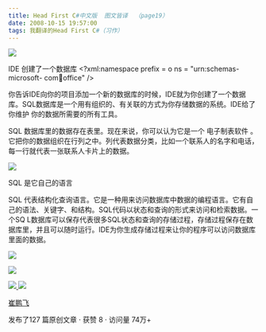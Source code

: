 ```yaml
---
title: Head First C#中文版  图文皆译  （page19）
date: 2008-10-15 19:57:00
tags: 我翻译的Head First C#（习作）
---
```

![](https://p-blog.csdn.net/images/p_blog_csdn_net/cuipengfei1/EntryImages/20081015/%E6%88%AA%E5%9B%BE00633596974177690000.jpg)

IDE  创建了一个数据库  <?xml:namespace prefix = o ns = "urn:schemas-microsoft-
com:office:office" />

你告诉IDE向你的项目添加一个新的数据库的时候，IDE就为你创建了一个数据库。SQL数据库是一个用有组织的、有关联的方式为你存储数据的系统。IDE给了你维护
你的数据所需要的所有工具。

SQL  数据库里的数据存在表里。现在来说，你可以认为它是一个  电子制表软件
。它把你的数据组织在行列之中。列代表数据分类，比如一个联系人的名字和电话，每一行就代表一张联系人卡片上的数据。

![](https://p-blog.csdn.net/images/p_blog_csdn_net/cuipengfei1/EntryImages/20081015/%E6%88%AA%E5%9B%BE01633596974178002500.jpg)

SQL  是它自己的语言

SQL  代表结构化查询语言。它是一种用来访问数据库中数据的编程语言。它有自己的语法、关键字、和结构。SQL代码以状态和查询的形式来访问和检索数据。一个SQ
L数据库可以保存代表很多SQL状态和查询的存储过程，存储过程保存在数据库里，并且可以随时运行。IDE为你生成存储过程来让你的程序可以访问数据库里面的数据。

![](https://p-blog.csdn.net/images/p_blog_csdn_net/cuipengfei1/EntryImages/20081015/%E6%88%AA%E5%9B%BE02633596974178627500.jpg)

![](https://p-blog.csdn.net/images/p_blog_csdn_net/cuipengfei1/EntryImages/20081015/%E6%88%AA%E5%9B%BE03.jpg)



[ ![](https://profile.csdnimg.cn/5/2/5/3_cuipengfei1)
![](https://g.csdnimg.cn/static/user-reg-year/1x/11.png)
](https://blog.csdn.net/cuipengfei1)

[ 崔鹏飞 ](https://blog.csdn.net/cuipengfei1)

发布了127 篇原创文章  ·  获赞 8  ·  访问量 74万+

